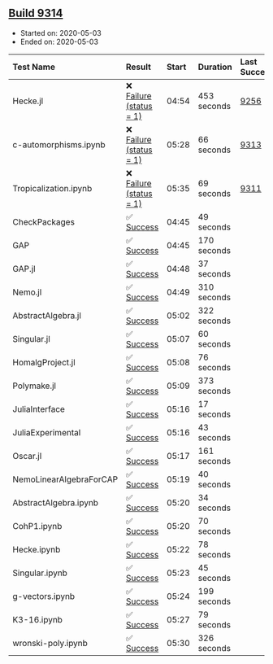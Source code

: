 ## [Build 9314](https://oscarci.mathematik.uni-kl.de/job/oscar/9314/)

* Started on: 2020-05-03
* Ended on: 2020-05-03

| Test Name    | Result | Start | Duration | Last Success | First Failure |
|:-------------|:-------|:------|:---------|:-------------|:--------------|
| Hecke.jl | ❌ [Failure (status = 1)](https://oscarci.mathematik.uni-kl.de/job/oscar/9314/artifact/logs/build-9314/Hecke.jl.log) | 04:54 | 453 seconds | [9256](https://oscarci.mathematik.uni-kl.de/job/oscar/9256/) | [9257](https://oscarci.mathematik.uni-kl.de/job/oscar/9257/) |
| c-automorphisms.ipynb | ❌ [Failure (status = 1)](https://oscarci.mathematik.uni-kl.de/job/oscar/9314/artifact/logs/build-9314/c-automorphisms.ipynb.log) | 05:28 | 66 seconds | [9313](https://oscarci.mathematik.uni-kl.de/job/oscar/9313/) | [9314](https://oscarci.mathematik.uni-kl.de/job/oscar/9314/) |
| Tropicalization.ipynb | ❌ [Failure (status = 1)](https://oscarci.mathematik.uni-kl.de/job/oscar/9314/artifact/logs/build-9314/Tropicalization.ipynb.log) | 05:35 | 69 seconds | [9311](https://oscarci.mathematik.uni-kl.de/job/oscar/9311/) | [9312](https://oscarci.mathematik.uni-kl.de/job/oscar/9312/) |
| CheckPackages | ✅ [Success](https://oscarci.mathematik.uni-kl.de/job/oscar/9314/artifact/logs/build-9314/CheckPackages.log) | 04:45 | 49 seconds |  |  |
| GAP | ✅ [Success](https://oscarci.mathematik.uni-kl.de/job/oscar/9314/artifact/logs/build-9314/GAP.log) | 04:45 | 170 seconds |  |  |
| GAP.jl | ✅ [Success](https://oscarci.mathematik.uni-kl.de/job/oscar/9314/artifact/logs/build-9314/GAP.jl.log) | 04:48 | 37 seconds |  |  |
| Nemo.jl | ✅ [Success](https://oscarci.mathematik.uni-kl.de/job/oscar/9314/artifact/logs/build-9314/Nemo.jl.log) | 04:49 | 310 seconds |  |  |
| AbstractAlgebra.jl | ✅ [Success](https://oscarci.mathematik.uni-kl.de/job/oscar/9314/artifact/logs/build-9314/AbstractAlgebra.jl.log) | 05:02 | 322 seconds |  |  |
| Singular.jl | ✅ [Success](https://oscarci.mathematik.uni-kl.de/job/oscar/9314/artifact/logs/build-9314/Singular.jl.log) | 05:07 | 60 seconds |  |  |
| HomalgProject.jl | ✅ [Success](https://oscarci.mathematik.uni-kl.de/job/oscar/9314/artifact/logs/build-9314/HomalgProject.jl.log) | 05:08 | 76 seconds |  |  |
| Polymake.jl | ✅ [Success](https://oscarci.mathematik.uni-kl.de/job/oscar/9314/artifact/logs/build-9314/Polymake.jl.log) | 05:09 | 373 seconds |  |  |
| JuliaInterface | ✅ [Success](https://oscarci.mathematik.uni-kl.de/job/oscar/9314/artifact/logs/build-9314/JuliaInterface.log) | 05:16 | 17 seconds |  |  |
| JuliaExperimental | ✅ [Success](https://oscarci.mathematik.uni-kl.de/job/oscar/9314/artifact/logs/build-9314/JuliaExperimental.log) | 05:16 | 43 seconds |  |  |
| Oscar.jl | ✅ [Success](https://oscarci.mathematik.uni-kl.de/job/oscar/9314/artifact/logs/build-9314/Oscar.jl.log) | 05:17 | 161 seconds |  |  |
| NemoLinearAlgebraForCAP | ✅ [Success](https://oscarci.mathematik.uni-kl.de/job/oscar/9314/artifact/logs/build-9314/NemoLinearAlgebraForCAP.log) | 05:19 | 40 seconds |  |  |
| AbstractAlgebra.ipynb | ✅ [Success](https://oscarci.mathematik.uni-kl.de/job/oscar/9314/artifact/logs/build-9314/AbstractAlgebra.ipynb.log) | 05:20 | 34 seconds |  |  |
| CohP1.ipynb | ✅ [Success](https://oscarci.mathematik.uni-kl.de/job/oscar/9314/artifact/logs/build-9314/CohP1.ipynb.log) | 05:20 | 70 seconds |  |  |
| Hecke.ipynb | ✅ [Success](https://oscarci.mathematik.uni-kl.de/job/oscar/9314/artifact/logs/build-9314/Hecke.ipynb.log) | 05:22 | 78 seconds |  |  |
| Singular.ipynb | ✅ [Success](https://oscarci.mathematik.uni-kl.de/job/oscar/9314/artifact/logs/build-9314/Singular.ipynb.log) | 05:23 | 45 seconds |  |  |
| g-vectors.ipynb | ✅ [Success](https://oscarci.mathematik.uni-kl.de/job/oscar/9314/artifact/logs/build-9314/g-vectors.ipynb.log) | 05:24 | 199 seconds |  |  |
| K3-16.ipynb | ✅ [Success](https://oscarci.mathematik.uni-kl.de/job/oscar/9314/artifact/logs/build-9314/K3-16.ipynb.log) | 05:27 | 79 seconds |  |  |
| wronski-poly.ipynb | ✅ [Success](https://oscarci.mathematik.uni-kl.de/job/oscar/9314/artifact/logs/build-9314/wronski-poly.ipynb.log) | 05:30 | 326 seconds |  |  |
